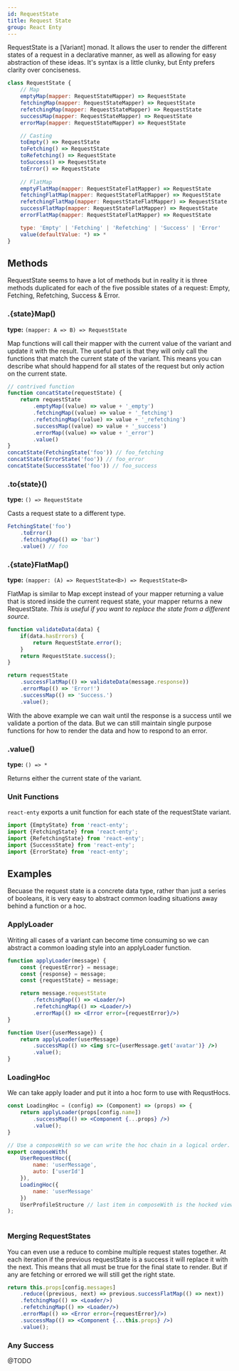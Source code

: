 ```yaml
---
id: RequestState
title: Request State
group: React Enty
---
```


RequestState is a [Variant] monad. It allows the user to render the different states
of a request in a declarative manner, as well as allowing for easy abstraction of these ideas.
It's syntax is a little clunky, but Enty prefers clarity over conciseness.



```js
class RequestState {
    // Map
    emptyMap(mapper: RequestStateMapper) => RequestState
    fetchingMap(mapper: RequestStateMapper) => RequestState
    refetchingMap(mapper: RequestStateMapper) => RequestState
    successMap(mapper: RequestStateMapper) => RequestState
    errorMap(mapper: RequestStateMapper) => RequestState

    // Casting
    toEmpty() => RequestState
    toFetching() => RequestState
    toRefetching() => RequestState
    toSuccess() => RequestState
    toError() => RequestState
        
    // FlatMap
    emptyFlatMap(mapper: RequestStateFlatMapper) => RequestState
    fetchingFlatMap(mapper: RequestStateFlatMapper) => RequestState
    refetchingFlatMap(mapper: RequestStateFlatMapper) => RequestState
    successFlatMap(mapper: RequestStateFlatMapper) => RequestState
    errorFlatMap(mapper: RequestStateFlatMapper) => RequestState

    type: 'Empty' | 'Fetching' | 'Refetching' | 'Success' | 'Error'
    value(defaultValue: *) => *
}
```


## Methods
RequestState seems to have a lot of methods but in reality it is three methods duplicated for each
of the five possible states of a request:  Empty, Fetching, Refetching, Success & Error.

### .{state}Map()
**type:** `(mapper: A => B) => RequestState`  

Map functions will call their mapper with the current value of the variant and update it with the 
result. The useful part is that they will only call the functions that match the current state of
the variant. This means you can describe what should happend for all states of the request but 
only action on the current state.


```jsx
// contrived function
function concatState(requestState) {
    return requestState
        .emptyMap((value) => value + '_empty')
        .fetchingMap((value) => value + '_fetching')
        .refetchingMap((value) => value + '_refetching')
        .successMap((value) => value + '_success')
        .errorMap((value) => value + '_error')
        .value() 
}
concatState(FetchingState('foo')) // foo_fetching
concatState(ErrorState('foo')) // foo_error
concatState(SuccessState('foo')) // foo_success
```

### .to{state}()
**type:** `() => RequestState`

Casts a request state to a different type.

```jsx
FetchingState('foo')
    .toError()
    .fetchingMap(() => 'bar')
    .value() // foo
```

### .{state}FlatMap()
**type:** `(mapper: (A) => RequestState<B>) => RequestState<B>`  

FlatMap is similar to Map except instead of your mapper returning a value that is stored inside the
current request state, your mapper returns a new RequestState. _This is useful if you want to 
replace the state from a different source._

```jsx
function validateData(data) {
    if(data.hasErrors) {
        return RequestState.error();
    }
    return RequestState.success();
}

return requestState
    .successFlatMap(() => validateData(message.response))
    .errorMap(() => 'Error!')
    .successMap(() => 'Success.')
    .value();
```
With the above example we can wait until the response is a success until we validate a portion of
the data. But we can still maintain single purpose functions for how to render the data and how to
respond to an error.


### .value()
**type:** `() => *`   

Returns either the current state of the variant.


### Unit Functions
`react-enty` exports a unit function for each state of the requestState variant.

```js
import {EmptyState} from 'react-enty';
import {FetchingState} from 'react-enty';
import {RefetchingState} from 'react-enty';
import {SuccessState} from 'react-enty';
import {ErrorState} from 'react-enty';
```

## Examples
Becuase the request state is a concrete data type, rather than just a series of booleans, it 
is very easy to abstract common loading situations away behind a function or a hoc.

### ApplyLoader

Writing all cases of a variant can become time consuming so we can abstract a common loading style 
into an applyLoader function.

```jsx
function applyLoader(message) {
    const {requestError} = message;
    const {response} = message;
    const {requestState} = message;

    return message.requestState
        .fetchingMap(() => <Loader/>)
        .refetchingMap(() => <Loader/>)
        .errorMap(() => <Error error={requestError}/>)
}

function User({userMessage}) {
    return applyLoader(userMessage)
        .successMap(() => <img src={userMessage.get('avatar')} />)
        .value();
}
```

### LoadingHoc
We can take apply loader and put it into a hoc form to use with RequstHocs.

```jsx
const LoadingHoc = (config) => (Component) => (props) => {
    return applyLoader(props[config.name])
        .successMap(() => <Component {...props} />)
        .value();
}

// Use a composeWith so we can write the hoc chain in a logical order.
export composeWith(
    UserRequestHoc({
        name: 'userMessage',
        auto: ['userId']
    }),
    LoadingHoc({
        name: 'userMessage'
    })
    UserProfileStructure // last item in composeWith is the hocked view
);
    
```

### Merging RequestStates

You can even use a reduce to combine multiple request states together.
At each iteration if the previous requestState is a success it will replace it with the next.
This means that all must be true for the final state to render.
But if any are fetching or errored we will still get the right state.

```jsx
return this.props[config.messages]
    .reduce((previous, next) => previous.successFlatMap(() => next))
    .fetchingMap(() => <Loader/>)
    .refetchingMap(() => <Loader/>)
    .errorMap(() => <Error error={requestError}/>)
    .successMap(() => <Component {...this.props} />)
    .value();
```

### Any Success

@TODO
